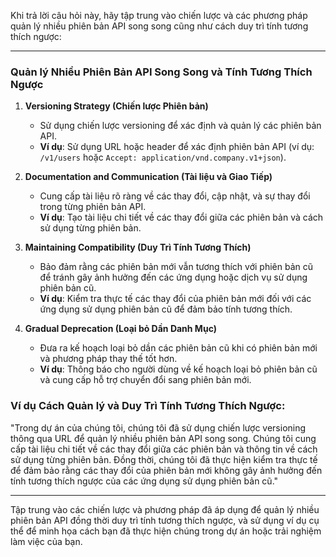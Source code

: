 Khi trả lời câu hỏi này, hãy tập trung vào chiến lược và các phương pháp quản lý nhiều phiên bản API song song cũng như cách duy trì tính tương thích ngược:

---

### Quản lý Nhiều Phiên Bản API Song Song và Tính Tương Thích Ngược

1. **Versioning Strategy (Chiến lược Phiên bản)**

   - Sử dụng chiến lược versioning để xác định và quản lý các phiên bản API.
   - **Ví dụ**: Sử dụng URL hoặc header để xác định phiên bản API (ví dụ: `/v1/users` hoặc `Accept: application/vnd.company.v1+json`).

2. **Documentation and Communication (Tài liệu và Giao Tiếp)**

   - Cung cấp tài liệu rõ ràng về các thay đổi, cập nhật, và sự thay đổi trong từng phiên bản API.
   - **Ví dụ**: Tạo tài liệu chi tiết về các thay đổi giữa các phiên bản và cách sử dụng từng phiên bản.

3. **Maintaining Compatibility (Duy Trì Tính Tương Thích)**

   - Bảo đảm rằng các phiên bản mới vẫn tương thích với phiên bản cũ để tránh gây ảnh hưởng đến các ứng dụng hoặc dịch vụ sử dụng phiên bản cũ.
   - **Ví dụ**: Kiểm tra thực tế các thay đổi của phiên bản mới đối với các ứng dụng sử dụng phiên bản cũ để đảm bảo tính tương thích.

4. **Gradual Deprecation (Loại bỏ Dần Danh Mục)**
   - Đưa ra kế hoạch loại bỏ dần các phiên bản cũ khi có phiên bản mới và phương pháp thay thế tốt hơn.
   - **Ví dụ**: Thông báo cho người dùng về kế hoạch loại bỏ phiên bản cũ và cung cấp hỗ trợ chuyển đổi sang phiên bản mới.

### Ví dụ Cách Quản lý và Duy Trì Tính Tương Thích Ngược:

"Trong dự án của chúng tôi, chúng tôi đã sử dụng chiến lược versioning thông qua URL để quản lý nhiều phiên bản API song song. Chúng tôi cung cấp tài liệu chi tiết về các thay đổi giữa các phiên bản và thông tin về cách sử dụng từng phiên bản. Đồng thời, chúng tôi đã thực hiện kiểm tra thực tế để đảm bảo rằng các thay đổi của phiên bản mới không gây ảnh hưởng đến tính tương thích ngược của các ứng dụng sử dụng phiên bản cũ."

---

Tập trung vào các chiến lược và phương pháp đã áp dụng để quản lý nhiều phiên bản API đồng thời duy trì tính tương thích ngược, và sử dụng ví dụ cụ thể để minh họa cách bạn đã thực hiện chúng trong dự án hoặc trải nghiệm làm việc của bạn.
